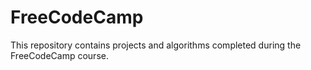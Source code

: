 # FreeCodeCamp

This repository contains projects and algorithms completed during the FreeCodeCamp course.